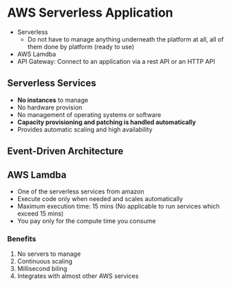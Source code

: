 # AWS Serverless Application
* Serverless
  * Do not have to manage anything underneath the platform at all, all of them done by platform (ready to use)
* AWS Lamdba
* API Gateway: Connect to an application via a rest API or an HTTP API

## Serverless Services 
* **No instances** to manage
* No hardware provision
* No management of operating systems or software
* **Capacity provisioning and patching is handled automatically**
* Provides automatic scaling and high availability

## Event-Driven Architecture


## AWS Lamdba
* One of the serverless services from amazon
* Execute code only when needed and scales automatically
* Maximum execution time: 15 mins (No applicable to run services which exceed 15 mins)
* You pay only for the compute time you consume
### Benefits
1. No servers to manage
2. Continuous scaling
3. Millisecond biling
4. Integrates with almost other AWS services